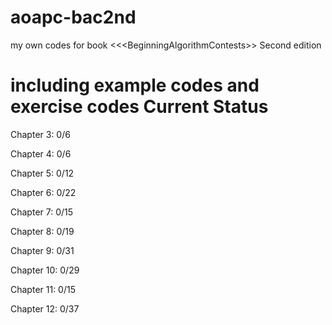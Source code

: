 aoapc-bac2nd
============

my own codes for book &lt;&lt;&lt;BeginningAlgorithmContests>> Second edition

including example codes and exercise codes
Current Status
==============

Chapter 3: 0/6

Chapter 4: 0/6

Chapter 5: 0/12

Chapter 6: 0/22

Chapter 7: 0/15

Chapter 8: 0/19

Chapter 9: 0/31

Chapter 10: 0/29

Chapter 11: 0/15

Chapter 12: 0/37


